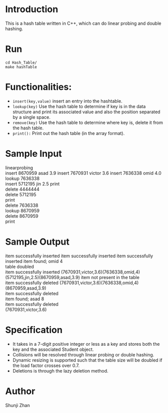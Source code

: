 # Introduction
This is a hash table written in C++, which can do linear probing and double hashing.

# Run
    cd Hash_Table/
    make hashTable

# Functionalities:
- `insert(key,value)` insert an entry into the hashtable. 
- `lookup(key)` Use the hash table to determine if key is in the data structure and print its associated value and also the position separated by a single space.
- `remove(key)` Use the hash table to determine where key is, delete it from the hash table.
- `print():` Print out the hash table (in the array format).

# Sample Input
linearprobing     
insert 8670959 asad 3.9 insert 7670931 victor 3.6 insert 7636338 omid 4.0 lookup 7636338      
insert 5712195 jin 2.5 print      
delete 4444444    
delete 5712195      
print       
delete 7636338      
lookup 8670959      
delete 8670959      
print       

# Sample Output
item successfully inserted item successfully inserted item successfully inserted item found; omid 4     
table doubled     
item successfully inserted (7670931,victor,3.6)(7636338,omid,4)(5712195,jin,2.5)(8670959,asad,3.9) item not present in the table     
item successfully deleted (7670931,victor,3.6)(7636338,omid,4)(8670959,asad,3.9)     
item successfully deleted     
item found; asad 8     
item successfully deleted     
(7670931,victor,3.6)     

# Specification
- It takes in a 7-digit positive integer or less as a key and stores both the key and the associated Student object.    
- Collisions will be resolved through linear probing or double hashing.
- Dynamic resizing is supported such that the table size will be doubled if the load factor crosses over 0.7.
- Deletions is through the lazy deletion method.

# Author
Shunji Zhan